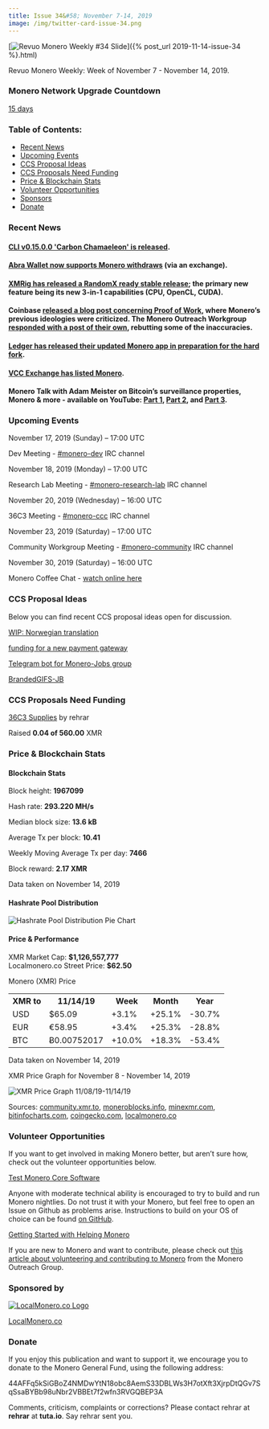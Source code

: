 ```yaml
---
title: Issue 34&#58; November 7-14, 2019
image: /img/twitter-card-issue-34.png
---
```

[<img src="/img/img-issue34.png" alt="Revuo Monero Weekly #34 Slide" class="img-lead">]({% post_url 2019-11-14-issue-34 %}.html)

<p class="text-lead">Revuo Monero Weekly: Week of November 7 - November 14, 2019.</p>
<!--more-->

<h3 class="orange">Monero Network Upgrade Countdown</h3>

<p><a href="http://xmr.noctism.com/" target="_blank">15 days</a></p>

<h3>Table of Contents:</h3>
<ul class="contents">
    <li><a href="#news">Recent News</a></li>
    <li><a href="#events">Upcoming Events</a></li>
    <li><a href="#ideas">CCS Proposal Ideas</a></li>
    <li><a href="#proposals">CCS Proposals Need Funding</a></li>
    <li><a href="#stats">Price & Blockchain Stats</a></li>
    <li><a href="#volunteer">Volunteer Opportunities</a></li>
    <li><a href="#sponsor">Sponsors</a></li>
    <li><a href="#donate">Donate</a></li>
</ul>

<h3 id="news">Recent News</h3>

<div class="newsbyte">
    <h4><a href="https://www.reddit.com/r/Monero/comments/dtt2j3/cli_v01500_carbon_chamaeleon_released/" target="_blank">CLI v0.15.0.0 'Carbon Chamaeleon' is released</a>.
    </h4>
</div>

<div class="newsbyte">
    <h4><a href="https://www.coindesk.com/investment-app-abra-expands-us-offerings-with-60-new-cryptos" target="_blank">Abra Wallet now supports Monero withdraws</a> (via an exchange).
    </h4>
</div>

<div class="newsbyte">
    <h4><a href="https://www.reddit.com/r/MoneroMining/comments/dvv637/xmrig_500_stable_release_unified_3_in_1_miner/" target="_blank">XMRig has released a RandomX ready stable release</a>; the primary new feature being its new 3-in-1 capabilities (CPU, OpenCL, CUDA).
    </h4>
</div>

<div class="newsbyte">
    <h4>Coinbase <a href="https://blog.coinbase.com/how-coinbase-views-proof-of-work-security-f4ba1a139da0" target="_blank">released a blog post concerning Proof of Work</a>, where Monero’s previous ideologies were criticized. The Monero Outreach Workgroup <a href="https://www.monerooutreach.org/stories/response-to-coinbase.php" target="_blank">responded with a post of their own</a>, rebutting some of the inaccuracies.
    </h4>
</div>

<div class="newsbyte">
    <h4><a href="https://www.reddit.com/r/Monero/comments/dw7l10/monero_application_133_and_141_release/" target="_blank">Ledger has released their updated Monero app in preparation for the hard fork</a>.
    </h4>
</div>

<div class="newsbyte">
    <h4><a href="https://twitter.com/VCCExchange/status/1194119089360293888" target="_blank">VCC Exchange has listed Monero</a>.
    </h4>
</div>

<div class="newsbyte">
    <h4>Monero Talk with Adam Meister on Bitcoin’s surveillance properties, Monero & more - available on YouTube: <a href="https://youtu.be/zI-SbdLAEPc" target="_blank">Part 1</a>, <a href="https://youtu.be/_qmmw6M4SBU" target="_blank">Part 2</a>, and <a href="https://youtu.be/7XvDsTV0Qsg" target="_blank">Part 3</a>.
    </h4>
</div>

<h3 id="events">Upcoming Events</h3>

<div class="event">
    <p class="date" markdown="1">November 17, 2019 (Sunday) – 17:00 UTC</p>
    <p markdown="1">Dev Meeting - <a href="irc://chat.freenode.net/#monero-dev" target="_blank">#monero-dev</a> IRC channel</p>
</div>

<div class="event">
    <p class="date" markdown="1">November 18, 2019 (Monday) – 17:00 UTC</p>
    <p markdown="1">Research Lab Meeting - <a href="irc://chat.freenode.net/#monero-research-lab" target="_blank">#monero-research-lab</a> IRC channel</p>
</div>

<div class="event">
    <p class="date" markdown="1">November 20, 2019 (Wednesday) – 16:00 UTC</p>
    <p markdown="1">36C3 Meeting - <a href="irc://chat.freenode.net/#monero-ccc" target="_blank">#monero-ccc</a> IRC channel</p>
</div>

<div class="event">
    <p class="date" markdown="1">November 23, 2019 (Saturday) – 17:00 UTC</p>
    <p markdown="1">Community Workgroup Meeting - <a href="irc://chat.freenode.net/#monero-community" target="_blank">#monero-community</a> IRC channel</p>
</div>

<div class="event">
    <p class="date" markdown="1">November 30, 2019 (Saturday) – 16:00 UTC</p>
    <p>Monero Coffee Chat - <a href="https://www.youtube.com/channel/UCKxLNPJeEjPXOke55i5AIXA" target="_blank">watch online here</a></p>
</div>

<h3 id="ideas">CCS Proposal Ideas</h3>

<p>Below you can find recent CCS proposal ideas open for discussion.</p>

<div class="proposal">
<p><a href="https://repo.getmonero.org/monero-project/ccs-proposals/merge_requests/102" target="_blank">WIP: Norwegian translation</a></p>
</div>

<div class="proposal">
<p><a href="https://repo.getmonero.org/monero-project/ccs-proposals/merge_requests/97" target="_blank">funding for a new payment gateway</a></p>
</div>

<div class="proposal">
<p><a href="https://repo.getmonero.org/monero-project/ccs-proposals/merge_requests/91" target="_blank">Telegram bot for Monero-Jobs group</a></p>
</div>

<div class="proposal">
<p><a href="https://repo.getmonero.org/monero-project/ccs-proposals/merge_requests/88" target="_blank">BrandedGIFS-JB</a></p>
</div>

<h3 id="proposals">CCS Proposals Need Funding</h3>

<div class="proposal">
    <p><a href="https://ccs.getmonero.org/proposals/36c3.html" target="_blank">36C3 Supplies</a> by rehrar</p>
    <p>Raised <b>0.04 of 560.00</b> XMR</p>
</div>

<h3 id="stats">Price & Blockchain Stats</h3>

<h4 class="stat">Blockchain Stats</h4>

<div class="bcstats">
    <p>Block height: <b>1967099</b></p>
    <p>Hash rate: <b>293.220 MH/s</b></p>
    <p>Median block size: <b>13.6 kB</b></p>
    <p>Average Tx per block: <b>10.41</b></p>
    <p>Weekly Moving Average Tx per day: <b>7466</b></p>
    <p>Block reward: <b>2.17 XMR</b></p>
</div>
<p class="note">Data taken on November 14, 2019</p>

<h4 class="stat">Hashrate Pool Distribution</h4>
<p><img src="/img/hashrate-pool-distribution-1114.png" alt="Hashrate Pool Distribution Pie Chart"/></p>

<h4 class="stat">Price & Performance</h4>

<div class="price-intro">XMR Market Cap: <b>$1,126,557,777</b><br>Localmonero.co Street Price: <b>$62.50</b></div>

<p class="table-title">Monero (XMR) Price</p>
<table class="price-table">
  <tr class="row1">
    <th>XMR to</th>
    <th>11/14/19</th>
    <th>Week</th>
    <th>Month</th>
    <th>Year</th>
  </tr>
  <tr>
    <td data-th="XMR to">USD</td>
    <td data-th="11/14/19">$65.09</td>
    <td data-th="Week" class="green">+3.1%</td>
    <td data-th="Month" class="green">+25.1%</td>
    <td data-th="Year" class="red">-30.7%</td>
  </tr>
  <tr class="row3">
    <td data-th="XMR to">EUR</td>
    <td data-th="11/14/19">€58.95</td>
    <td data-th="Week" class="green">+3.4%</td>
    <td data-th="Month" class="green">+25.3%</td>
    <td data-th="Year" class="red">-28.8%</td>
  </tr>
  <tr>
    <td data-th="XMR to">BTC</td>
    <td data-th="11/14/19">Ƀ0.00752017</td>
    <td data-th="Week" class="green">+10.0%</td>
    <td data-th="Month" class="green">+18.3%</td>
    <td data-th="Year" class="red">-53.4%</td>
  </tr>
</table>
<p class="note">Data taken on November 14, 2019</p>

<p class="table-title">XMR Price Graph for November 8 - November 14, 2019</p>

![XMR Price Graph 11/08/19-11/14/19](/img/weekly-chart-1114.png "XMR Price Graph 11/08/19-11/14/19") 

Sources: <a href="https://community.xmr.to/explorer/mainnet/" target="_blank">community.xmr.to</a>, <a href="https://moneroblocks.info/stats/transaction-stats" target="_blank">moneroblocks.info</a>, <a href="https://minexmr.com/pools.html" target="_blank">minexmr.com</a>, <a href="https://bitinfocharts.com/monero/" target="_blank">bitinfocharts.com</a>, <a href="https://www.coingecko.com/" target="_blank">coingecko.com</a>, <a href="https://localmonero.co/" target="_blank">localmonero.co</a>

<h3 id="volunteer">Volunteer Opportunities</h3>

<p>If you want to get involved in making Monero better, but aren’t sure how, check out the volunteer opportunities below.</p>

<div class="newsbyte">
    <p class="date"><a href="https://github.com/monero-project/monero" target="_blank">Test Monero Core Software</a></p>
    <p>Anyone with moderate technical ability is encouraged to try to build and run Monero nightlies. Do not trust it with your Monero, but feel free to open an Issue on Github as problems arise. Instructions to build on your OS of choice can be found <a href="https://github.com/monero-project/monero#compiling-monero-from-source" target="_blank">on GitHub</a>. </p>
</div>

<div class="newsbyte">
    <p class="date"><a href="https://github.com/monero-project/monero" target="_blank">Getting Started with Helping Monero</a></p>
    <p>If you are new to Monero and want to contribute, please check out <a href="https://www.monerooutreach.org/stories/getting-started-helping-monero.php" target="_blank">this article about volunteering and contributing to Monero</a> from the Monero Outreach Group. </p>
</div>

<h3 id="sponsor">Sponsored by</h3>

<p><a href="https://localmonero.co/" target="_blank"><img src="/img/localmonero-logo.png" alt="LocalMonero.co Logo" class="localmonero"></a></p>

<p class="text-center"><a href="https://localmonero.co/" target="_blank">LocalMonero.co</a></p>

<h3 id="donate">Donate</h3>

<p markdown="1">If you enjoy this publication and want to support it, we encourage you to donate to the Monero General Fund, using the following address:</p>

<p class="address" markdown="1">44AFFq5kSiGBoZ4NMDwYtN18obc8AemS33DBLWs3H7otXft3XjrpDtQGv7SqSsaBYBb98uNbr2VBBEt7f2wfn3RVGQBEP3A</p>

<!--p><a href="monero:44AFFq5kSiGBoZ4NMDwYtN18obc8AemS33DBLWs3H7otXft3XjrpDtQGv7SqSsaBYBb98uNbr2VBBEt7f2wfn3RVGQBEP3A" class="qr"><img src="/img/donate-monero.png"></a></p-->

Comments, criticism, complaints or corrections? Please contact rehrar at **rehrar** at **tuta.io**. Say rehrar sent you.